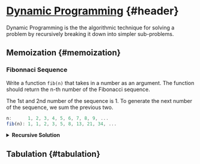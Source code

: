 # [Dynamic Programming][dynamic programming] {#header}

Dynamic Programming is the the algorithmic technique for solving a problem by recursively breaking it
down into simpler sub-problems.

## Memoization {#memoization}

### Fibonnaci Sequence

Write a function `fib(n)` that takes in a number as an argument. The function should return the n-th number of the Fibonacci sequence.

The 1st and 2nd number of the sequence is 1. To generate the next number of the sequence, we sum the previous two.

```js
n:      1, 2, 3, 4, 5, 6, 7, 8, 9, ...
fib(n): 1, 1, 2, 3, 5, 8, 13, 21, 34, ...
```

<details>
<summary><b>Recursive Solution</b></summary>

```js
const fib = () => {
	if (n <= 2) return 1;
	return fib(n - 1) + fib(n - 2);
};

fib(6); // 8
fib(7); // 13
fib(8); // 21
fib(50); // (This takes forever under current implementation)
```

This solution is particularly slow O(2^n^) as demonstrated visually in the tree below. Recursively, you can see that there are many repeating computations of trees that we may have already previously calculated:
![Fibonnaci Recursive Solution in Tree Form](https://personal-website-v2-topaz.vercel.app/RecursiveTree.PNG)

<details>
<summary><b>Proof of Time/Space complexity</b></summary>
<br><b>1 Recursive Call</b>

```js
const dib = (n) => {
	if (n <= 1) return;
	dib(n - 1);
};
```

This recursive function decrements n every call, and goes until it hits 1 or 0. It can be said to have O(n) time and space complexity (function calls added to the stack count as space) as shown in the diagram below.

![dib](https://personal-website-v2-topaz.vercel.app/dib.PNG)

<br><b>2 Recursive Calls</b>

```js
const dib2 = (n) => {
	if (n <= 1) return;
	dib2(n - 1);
	dib2(n - 1);
};
```

The following algorithm calls itself twice every function call. And can be modeled as O(2^n^) in the following tree below:
![dib2 time complexity](https://personal-website-v2-topaz.vercel.app/dib2Time.PNG)

As you can see, it calls it self twice every iteration roughly `n` times. As for space complexity, the stack actually pops the base case off the tree, and replaces the popped funciton with a new one. It only ever calls the height of the tree, as function calls are not compounded on the stack:
![dib2 space complexity](https://personal-website-v2-topaz.vercel.app/dib2Space.PNG)

```js
if (dib === "O(2^n)"
    lib === "O(2^n/2)")
        fib = "Somewhere between them"
```

</details>
</details>

## Tabulation {#tabulation}

<!-- External Links  -->

[dynamic programming]: https://www.youtube.com/watch?v=oBt53YbR9Kk

<!-- Internal Links -->
